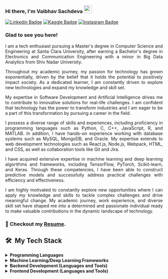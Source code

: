 ### Hi there, I'm Vaibhav Sachdeva <img src="https://media.giphy.com/media/hvRJCLFzcasrR4ia7z/giphy.gif" width="25px">
[![Linkedin Badge](https://img.shields.io/badge/-LinkedIn-0e76a8?style=flat-square&logo=Linkedin&logoColor=white)](https://www.linkedin.com/in/vaibhav-sachdeva-814332139/)
[![Kaggle Badge](https://img.shields.io/badge/Kaggle-20BEFF?style=flat-square&logo=Kaggle&logoColor=white)](https://www.kaggle.com/Vaibhav021099)
[![Instagram Badge](https://img.shields.io/badge/-Instagram-e4405f?style=flat-square&logo=Instagram&logoColor=white)](https://www.instagram.com/vaibhav_sachdeva007/)

### Glad to see you here! &nbsp;

<p style = "text-align: justify;">I am a tech enthusiast pursuing a Master's degree in Computer Science and Engineering at Santa Clara University, after earning a Bachelor's degree in Electronics and Communication Engineering with a minor in Big Data Analytics from Shiv Nadar University.</p>

<p style = "text-align: justify;">Throughout my academic journey, my passion for technology has grown exponentially, driven by the belief that it holds the potential to positively impact society. As a dedicated learner, I am constantly driven to explore new technologies and expand my knowledge and skill set.</p>

<p style = "text-align: justify;">My expertise in Software Development and Artificial Intelligence drives me to contribute to innovative solutions for real-life challenges. I am confident that technology has the power to transform industries and I am eager to be a part of this transformation by pursuing a career in the field.</p>

<p style = "text-align: justify;">I possess a diverse range of skills and experiences, including proficiency in programming languages such as Python, C, C++, JavaScript, R, and MATLAB. In addition, I have hands-on experience working with database systems such as MySQL, MongoDB, and Oracle. My expertise extends to web development technologies such as React.js, Node.js, Webpack, HTML, and CSS, as well as collaboration tools like Git and Jira.</p>

<p style = "text-align: justify;">I have acquired extensive expertise in machine learning and deep learning algorithms and frameworks, including TensorFlow, PyTorch, Scikit-learn, and Keras. Through these competencies, I have been able to construct predictive models and successfully address practical challenges with efficiency and effectiveness.</p>

<p style = "text-align: justify;">I am highly motivated to constantly explore new opportunities where I can apply my knowledge and skills to tackle complex challenges and drive meaningful change. My academic journey, work experience, and diverse skill set have shaped me into a determined and passionate individual ready to make valuable contributions in the dynamic landscape of technology.</p>


### 📝 Checkout my [Resume](https://drive.google.com/file/d/1tPayaIcYd3EgxvVKot3lIxN8N7R7l9x-/view?usp=sharing).

<h2> 🛠 &nbsp;My Tech Stack</h2>

<details>
<summary><b>Programming Languages</b></summary>
<span><img src="https://cdn.jsdelivr.net/gh/devicons/devicon@latest/icons/python/python-original.svg" width="40px"></span>&nbsp;
<span><img src="https://cdn.jsdelivr.net/gh/devicons/devicon@latest/icons/javascript/javascript-original.svg" width="37px"></span>&nbsp;
<span><img src="https://cdn.jsdelivr.net/gh/devicons/devicon@latest/icons/cplusplus/cplusplus-original.svg" width="40px"></span>&nbsp;
<span><img src="https://cdn.jsdelivr.net/gh/devicons/devicon@latest/icons/c/c-original.svg" width="40px"></span>&nbsp;
<span><img src="https://cdn.jsdelivr.net/gh/devicons/devicon@latest/icons/matlab/matlab-original.svg" width="40px"></span>&nbsp;
<span><img src="https://cdn.jsdelivr.net/gh/devicons/devicon@latest/icons/r/r-original.svg" width="40px"></span>&nbsp;
</details>

<details>	
<summary><b>Machine Learning/Deep Learning Frameworks</b></summary>
<span><img src="https://www.vectorlogo.zone/logos/tensorflow/tensorflow-icon.svg" width="30px"></span>&nbsp;
<span><img src="https://www.vectorlogo.zone/logos/pytorch/pytorch-icon.svg" height="30px" width="30px"></span>&nbsp;
<span><img src="https://upload.wikimedia.org/wikipedia/commons/a/ae/Keras_logo.svg" width="30px"></span>&nbsp;
<span><img src="https://upload.wikimedia.org/wikipedia/commons/0/05/Scikit_learn_logo_small.svg" height="35px" width="55px"/></span>&nbsp;

</details>

<details>	
<summary><b>Backend Development (Languages and Tools)</b></summary>
<span><img src="https://cdn.jsdelivr.net/gh/devicons/devicon@latest/icons/mysql/mysql-original.svg" width="35px"></span>&nbsp;
<span><img src="https://www.vectorlogo.zone/logos/prometheusio/prometheusio-icon.svg" alt="Keras" width="35px" height="35px"/></span>&nbsp;
<span><img src="https://www.vectorlogo.zone/logos/elastic/elastic-icon.svg" alt="Keras" width="40px" height="35px"/></span>&nbsp;
<span><img src="https://cdn.jsdelivr.net/gh/devicons/devicon@latest/icons/firebase/firebase-plain.svg" width="40px"></span>&nbsp;
<span><img src="https://cdn.jsdelivr.net/gh/devicons/devicon@latest/icons/nodejs/nodejs-original.svg" width="40px"></span>&nbsp;
<span><img src="https://cdn.jsdelivr.net/gh/devicons/devicon@latest/icons/mongodb/mongodb-original.svg" width="40px"></span>
</details>

<details>	
 <summary><b>Frontend Development (Languages and Tools)</b></summary>
 <span><img src="https://cdn.jsdelivr.net/gh/devicons/devicon@latest/icons/react/react-original.svg" width="35px"></span>&nbsp;
<span><img src="https://cdn.jsdelivr.net/gh/devicons/devicon@latest/icons/html5/html5-original.svg" width="35px"></span>&nbsp;
<span><img src="https://cdn.jsdelivr.net/gh/devicons/devicon@latest/icons/css3/css3-plain.svg" width="35px"></span>&nbsp;
<span><img src="https://www.vectorlogo.zone/logos/grafana/grafana-icon.svg" alt="TF" width="40px" height="40px"/></span>&nbsp;
</details>

